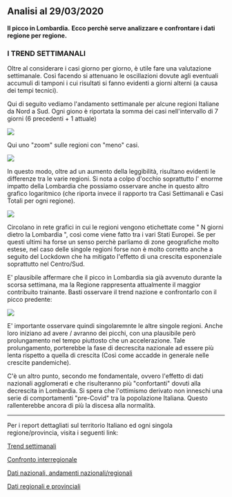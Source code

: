 ## Analisi al 29/03/2020

<div class="fb-like" data-href="https://marcelchiarello.github.io/showdata/" data-width="" data-layout="button_count" data-action="recommend" data-size="large" data-share="true"></div>

**Il picco in Lombardia.** 
**Ecco perchè serve analizzare e confrontare i dati regione per regione.**

### I TREND SETTIMANALI

Oltre al considerare i casi giorno per giorno, è utile fare una valutazione settimanale. Così facendo si attenuano le oscillazioni dovute agli eventuali accumuli di tamponi i cui risultati si fanno evidenti a giorni alterni (a causa dei tempi tecnici).

Qui di seguito vediamo l'andamento settimanale per alcune regioni Italiane da Nord a Sud.
Ogni giono è riportata la somma dei casi nell'intervallo di 7 giorni (6 precedenti + 1 attuale)

<img src="https://marcelchiarello.github.io/showdata/RUN_29_03/RUN5/RUN_NEWTRENDS_01.png"/>

Qui uno "zoom" sulle regioni con "meno" casi.

<img src="https://marcelchiarello.github.io/showdata/RUN_29_03/RUN5/RUN_NEWTRENDS_02.png"/>

In questo modo, oltre ad un aumento della leggibilità, risultano evidenti le differenze tra le varie regioni. Si nota a colpo d'occhio soprattutto l' enorme impatto della Lombardia che possiamo osservare anche in questo altro grafico logaritmico (che riporta invece il rapporto tra Casi Settimanali e Casi Totali per ogni regione).

<img src="https://marcelchiarello.github.io/showdata/RUN_29_03/RUN5/RUN_NEWTRENDS_03.png"/>

Circolano in rete grafici in cui le regioni vengono etichettate come " N giorni dietro la Lombardia ", così come viene fatto tra i vari Stati Europei. Se per questi ultimi ha forse un senso perchè parliamo di zone geografiche molto estese, nel caso delle singole regioni forse non è molto corretto anche a seguito del Lockdown che ha mitigato l'effetto di una crescita esponenziale soprattutto nel Centro/Sud.

E' plausibile affermare che il picco in Lombardia sia già avvenuto durante la scorsa settimana, ma la Regione rappresenta attualmente il maggior contribuito trainante. Basti osservare il trend nazione e confrontarlo con il picco predente:

<img src="https://marcelchiarello.github.io/showdata/RUN_29_03/RUN5/RUN_NEWTRENDS_04.png"/>

E' importante osservare quindi singolaremnte le altre singole regioni.
Anche loro iniziano ad avere / avranno dei picchi, con una plausibile però prolungamento nel tempo piuttosto che un accelerazione. Tale prolungamento, porterebbe la fase di decrescita nazionale ad essere più lenta rispetto a quella di crescita (Così come accadde in generale nelle crescite pandemiche).

C'è un altro punto, secondo me fondamentale, ovvero l'effetto di dati nazionali agglomerati e che risulteranno più "confortanti" dovuti alla decrescita in Lombardia.
Si spera che l'ottimismo derivato non inneschi una serie di comportamenti "pre-Covid" tra la popolazione Italiana. Questo rallenterebbe ancora di più la discesa alla normalità.

---

Per i report dettagliati sul territorio Italiano ed ogni singola regione/provincia, visita i seguenti link:

[Trend settimanali](https://marcelchiarello.github.io/showdata/RUN_29_03/RUN5/RUN.html)

[Confronto interregionale](https://marcelchiarello.github.io/showdata/RUN_29_03/RUN4/RUN.html)

[Dati nazionali, andamenti nazionali/regionali](https://marcelchiarello.github.io/showdata/RUN_29_03/RUN1/RUN.html)

[Dati regionali e provinciali](https://marcelchiarello.github.io/showdata/RUN_29_03/RUN2/RUN.html)
 
 
<div class="fb-like" data-href="https://marcelchiarello.github.io/showdata/" data-width="" data-layout="button_count" data-action="recommend" data-size="large" data-share="true"></div>

